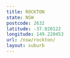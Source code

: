 ```yaml
---
title: ROCKTON
state: NSW
postcode: 2632
latitude: -37.020122
longitude: 149.220453
url: /nsw/rockton/
layout: suburb
---
```

